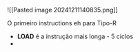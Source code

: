 

![[Pasted image 20241211140835.png]]

O primeiro instructions eh para Tipo-R
- **LOAD** é a instrução mais longa -  5 ciclos
- 